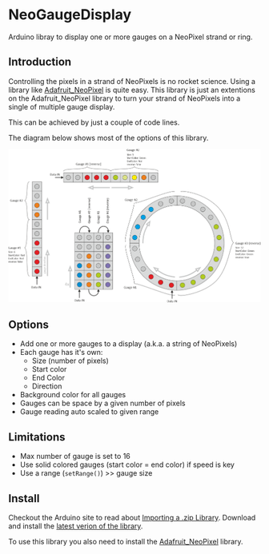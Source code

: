 # NeoGaugeDisplay

Arduino libray to display one or more gauges on a NeoPixel strand or ring.

## Introduction

Controlling the pixels in a strand of NeoPixels is no rocket science. Using a
library like [Adafruit_NeoPixel](https://github.com/adafruit/Adafruit_NeoPixel)
is quite easy. This library is just an extentions on the Adafruit_NeoPixel library
to turn your strand of NeoPixels into a single of multiple gauge display.

This can be achieved by just a couple of code lines.

The diagram below shows most of the options of this library.

![Options](extras/images/options_150.png "Some options")

## Options

* Add one or more gauges to a display (a.k.a. a string of NeoPixels)
* Each gauge has it's own:
  * Size (number of pixels)
  * Start color
  * End Color
  * Direction
* Background color for all gauges
* Gauges can be space by a given number of pixels
* Gauge reading auto scaled to given range

## Limitations

* Max number of gauge is set to 16
* Use solid colored gauges (start color = end color) if speed is key
* Use a range (`setRange()`) >> gauge size

## Install

Checkout the Arduino site to read about [Importing a .zip Library](https://www.arduino.cc/en/Guide/Libraries#importing-a-zip-library).
Download and install the [latest verion of the library](https://github.com/bergrans/NeoGaugeDisplay/tags).

To use this library you also need to install the [Adafruit_NeoPixel](https://github.com/adafruit/Adafruit_NeoPixel) library.
